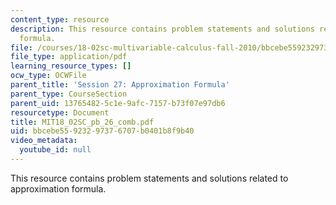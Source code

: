```yaml
---
content_type: resource
description: This resource contains problem statements and solutions related to approximation
  formula.
file: /courses/18-02sc-multivariable-calculus-fall-2010/bbcebe55923297376707b0401b8f9b40_MIT18_02SC_pb_26_comb.pdf
file_type: application/pdf
learning_resource_types: []
ocw_type: OCWFile
parent_title: 'Session 27: Approximation Formula'
parent_type: CourseSection
parent_uid: 13765482-5c1e-9afc-7157-b73f07e97db6
resourcetype: Document
title: MIT18_02SC_pb_26_comb.pdf
uid: bbcebe55-9232-9737-6707-b0401b8f9b40
video_metadata:
  youtube_id: null
---
```

This resource contains problem statements and solutions related to approximation formula.

